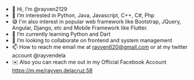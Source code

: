 - 👋 Hi, I’m @rayven2129
- 👀 I’m interested in Python, Java, Javascript, C++, C#, Php
- 😅 I'm also interest in popular web framework like Bootstrap, JQuery, Angular, Django, etc and Mobile Framework like Flutter.
- 🌱 I’m currently learning Python and Dart
- 💞️ I’m looking to collaborate on frontend and system management
- 📫 How to reach me email me at rayven620@gmail.com or at my twitter account @rayvendela
- ✉️ Also you can reach me out in my Official Facebook Account https://m.me/rayven.delacruz.58

<!---
rayven2129/rayven2129 is a ✨ special ✨ repository because its `README.md` (this file) appears on your GitHub profile.
You can click the Preview link to take a look at your changes.
--->
